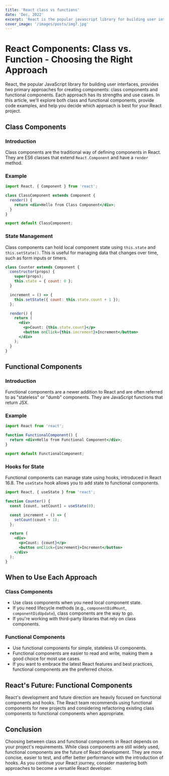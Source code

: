```yaml
---
title: 'React class vs functions'
date: 'Dec, 2022'
excerpt: 'React is the popular javascript library for building user interfaces.'
cover_image: '/images/posts/img7.jpg'
---
```


# React Components: Class vs. Function - Choosing the Right Approach

React, the popular JavaScript library for building user interfaces, provides two primary approaches for creating components: class components and functional components. Each approach has its strengths and use cases. In this article, we'll explore both class and functional components, provide code examples, and help you decide which approach is best for your React project.

## Class Components

### Introduction

Class components are the traditional way of defining components in React. They are ES6 classes that extend `React.Component` and have a `render` method.

### Example

```jsx
import React, { Component } from 'react';

class ClassComponent extends Component {
  render() {
    return <div>Hello from Class Component</div>;
  }
}

export default ClassComponent;
```

### State Management

Class components can hold local component state using `this.state` and `this.setState()`. This is useful for managing data that changes over time, such as form inputs or timers.

```jsx
class Counter extends Component {
  constructor(props) {
    super(props);
    this.state = { count: 0 };
  }

  increment = () => {
    this.setState({ count: this.state.count + 1 });
  };

  render() {
    return (
      <div>
        <p>Count: {this.state.count}</p>
        <button onClick={this.increment}>Increment</button>
      </div>
    );
  }
}
```

## Functional Components

### Introduction

Functional components are a newer addition to React and are often referred to as "stateless" or "dumb" components. They are JavaScript functions that return JSX.

### Example

```jsx
import React from 'react';

function FunctionalComponent() {
  return <div>Hello from Functional Component</div>;
}

export default FunctionalComponent;
```

### Hooks for State

Functional components can manage state using hooks, introduced in React 16.8. The `useState` hook allows you to add state to functional components.

```jsx
import React, { useState } from 'react';

function Counter() {
  const [count, setCount] = useState(0);

  const increment = () => {
    setCount(count + 1);
  };

  return (
    <div>
      <p>Count: {count}</p>
      <button onClick={increment}>Increment</button>
    </div>
  );
}
```

## When to Use Each Approach

### Class Components

- Use class components when you need local component state.
- If you need lifecycle methods (e.g., `componentDidMount`, `componentDidUpdate`), class components are the way to go.
- If you're working with third-party libraries that rely on class components.

### Functional Components

- Use functional components for simple, stateless UI components.
- Functional components are easier to read and write, making them a good choice for most use cases.
- If you want to embrace the latest React features and best practices, functional components are the preferred choice.

## React's Future: Functional Components

React's development and future direction are heavily focused on functional components and hooks. The React team recommends using functional components for new projects and considering refactoring existing class components to functional components when appropriate.

## Conclusion

Choosing between class and functional components in React depends on your project's requirements. While class components are still widely used, functional components are the future of React development. They are more concise, easier to test, and offer better performance with the introduction of hooks. As you continue your React journey, consider mastering both approaches to become a versatile React developer.